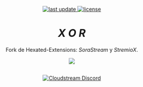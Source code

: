 <div align="center">
 <p>
  <a href="">
    <img src="https://img.shields.io/github/last-commit/VectorHex/Xor/main" alt="last update" />
  </a>
  <a href="https://github.com/hexated/cloudstream-extensions-hexated/blob/master/LICENSE">
    <img src="https://img.shields.io/github/license/VectorHex/xor.svg" alt="license" />
  </a>
 </p>
 
# *X O R*
Fork de Hexated-Extensions: _SoraStream_ y _StremioX_.

<a href="https://github.com/AmineSoukara/Py-EgyBest-Api"><img src="https://img.shields.io/badge/Kotlin-8000FF?style=flat&logo=github&logoColor=white?logoWidth=100"></a>

##

[![Cloudstream Discord](https://invidget.switchblade.xyz/5Hus6fM)](https://discord.gg/5Hus6fM)

</div>

